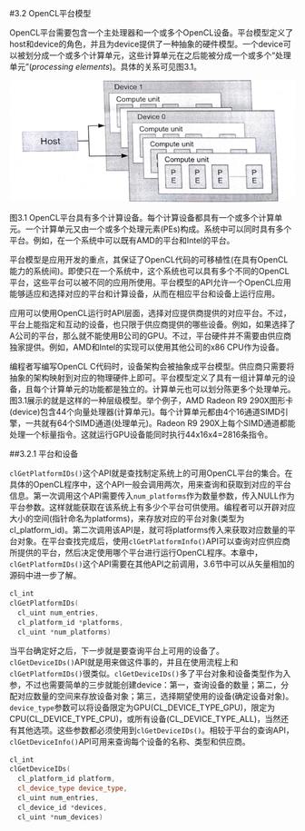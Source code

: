 #3.2 OpenCL平台模型

OpenCL平台需要包含一个主处理器和一个或多个OpenCL设备。平台模型定义了host和device的角色，并且为device提供了一种抽象的硬件模型。一个device可以被划分成一个或多个计算单元，这些计算单元在之后能被分成一个或多个“处理单元”(*processing elements*)。具体的关系可见图3.1。

![](../../images/chapter3/3-1.png)

图3.1 OpenCL平台具有多个计算设备。每个计算设备都具有一个或多个计算单元。一个计算单元又由一个或多个处理元素(PEs)构成。系统中可以同时具有多个平台。例如，在一个系统中可以既有AMD的平台和Intel的平台。

平台模型是应用开发的重点，其保证了OpenCL代码的可移植性(在具有OpenCL能力的系统间)。即使只在一个系统中，这个系统也可以具有多个不同的OpenCL平台，这些平台可以被不同的应用所使用。平台模型的API允许一个OpenCL应用能够适应和选择对应的平台和计算设备，从而在相应平台和设备上运行应用。

应用可以使用OpenCL运行时API层面，选择对应提供商提供的对应平台。不过，平台上能指定和互动的设备，也只限于供应商提供的哪些设备。例如，如果选择了A公司的平台，那么就不能使用B公司的GPU。不过，平台硬件并不需要由供应商独家提供。例如，AMD和Intel的实现可以使用其他公司的x86 CPU作为设备。

编程者写编写OpenCL C代码时，设备架构会被抽象成平台模型。供应商只需要将抽象的架构映射到对应的物理硬件上即可。平台模型定义了具有一组计算单元的设备，且每个计算单元的功能都是独立的。计算单元也可以划分陈更多个处理单元。图3.1展示的就是这样的一种层级模型。举个例子，AMD Radeon R9 290X图形卡(device)包含44个向量处理器(计算单元)。每个计算单元都由4个16通道SIMD引擎，一共就有64个SIMD通道(处理单元)。Radeon R9 290X上每个SIMD通道都能处理一个标量指令。这就运行GPU设备能同时执行44x16x4=2816条指令。

##3.2.1 平台和设备

`clGetPlatformIDs()`这个API就是查找制定系统上的可用OpenCL平台的集合。在具体的OpenCL程序中，这个API一般会调用两次，用来查询和获取到对应的平台信息。第一次调用这个API需要传入`num_platforms`作为数量参数，传入NULL作为平台参数。这样就能获取在该系统上有多少个平台可供使用。编程者可以开辟对应大小的空间(指针命名为platforms)，来存放对应的平台对象(类型为 cl_platform_id)。第二次调用该API是，就可将platforms传入来获取对应数量的平台对象。在平台查找完成后，使用`clGetPlatformInfo()`API可以查询对应供应商所提供的平台，然后决定使用哪个平台进行运行OpenCL程序。本章中，`clGetPlatformIDs()`这个API需要在其他API之前调用，3.6节中可以从矢量相加的源码中进一步了解。

```c++
cl_int
clGetPlatformIDs(
  cl_uint num_entries,
  cl_platform_id *platforms,
  cl_uint *num_platforms)
```

当平台确定好之后，下一步就是要查询平台上可用的设备了。`clGetDeviceIDs()`API就是用来做这件事的，并且在使用流程上和`clGetPlatformIDs()`很类似。`clGetDeviceIDs()`多了平台对象和设备类型作为入参，不过也需要简单的三步就能创建device：第一，查询设备的数量；第二，分配对应数量的空间来存放设备对象；第三，选择期望使用的设备(确定设备对象)。`device_type`参数可以将设备限定为GPU(CL_DEVICE_TYPE_GPU)，限定为CPU(CL_DEVICE_TYPE_CPU)，或所有设备(CL_DEVICE_TYPE_ALL)，当然还有其他选项。这些参数都必须使用到`clGetDeviceIDs()`。相较于平台的查询API，`clGetDeviceInfo()`API可用来查询每个设备的名称、类型和供应商。

```c++
cl_int
clGetDeviceIDs(
  cl_platform_id platform,
  cl_device_type device_type,
  cl_uint num_entries,
  cl_device_id *devices,
  cl_uint *num_devices)
```

